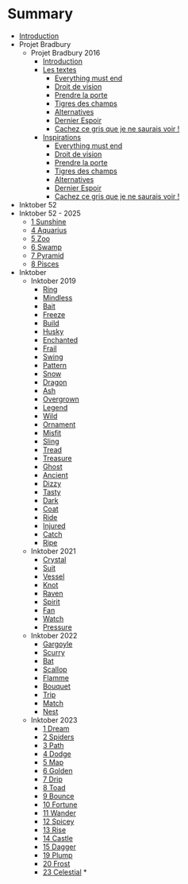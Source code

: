 # Summary

* [Introduction][1]
* Projet Bradbury
  * Projet Bradbury 2016
	* [Introduction][2]
	* [Les textes][3]
	   *  [Everything must end][4]
	   *  [Droit de vision][5]
	   *  [Prendre la porte][6]
	   *  [Tigres des champs][7]
	   *  [Alternatives][8]
	   *  [Dernier Espoir][9]
	   *  [Cachez ce gris que je ne saurais voir !][10]
	* [Inspirations][11]
	   *  [Everything must end][12]
	   *  [Droit de vision][13]
	   *  [Prendre la porte][14]
	   *  [Tigres des champs][15]
	   *  [Alternatives][16]
	   *  [Dernier Espoir][17]
	   *  [Cachez ce gris que je ne saurais voir !][18]
* Inktober 52
* Inktober 52 - 2025
	* [1 Sunshine][19]
	* [4 Aquarius][20]
	* [5 Zoo][21]
	* [6 Swamp][22]
	* [7 Pyramid][23]
	* [8 Pisces][24]
* Inktober
  * Inktober 2019
	* [Ring][25]
	* [Mindless][26]
	* [Bait][27]
	* [Freeze][28]
	* [Build][29]
	* [Husky][30]
	* [Enchanted][31]
	* [Frail][32]
	* [Swing][33]
	* [Pattern][34]
	* [Snow][35]
	* [Dragon][36]
	* [Ash][37]
	* [Overgrown][38]
	* [Legend][39]
	* [Wild][40]
	* [Ornament][41]
	* [Misfit][42]
	* [Sling][43]
	* [Tread][44]
	* [Treasure][45]
	* [Ghost][46]
	* [Ancient][47]
	* [Dizzy][48]
	* [Tasty][49]
	* [Dark][50]
	* [Coat][51]
	* [Ride][52]
	* [Injured][53]
	* [Catch][54]
	* [Ripe][55]
  * Inktober 2021
	* [Crystal][56]
	* [Suit][57]
	* [Vessel][58]
	* [Knot][59]
	* [Raven][60]
	* [Spirit][61]
	* [Fan][62]
	* [Watch][63]
	* [Pressure][64]
  * Inktober 2022
	* [Gargoyle][65]
	* [Scurry][66]
	* [Bat][67]
	* [Scallop][68]
	* [Flamme][69]
	* [Bouquet][70]
	* [Trip][71]
	* [Match][72]
	* [Nest][73]
  * Inktober 2023
	* [1 Dream][74]
	* [2 Spiders][75]
	* [3 Path][76]
	* [4 Dodge][77]
	* [5 Map][78]
	* [6 Golden][79]
	* [7 Drip][80]
	* [8 Toad][81]
	* [9 Bounce][82]
	* [10 Fortune][83]
	* [11 Wander][84]
	* [12 Spicey][85]
	* [13 Rise][86]
	* [14 Castle][87]
	* [15 Dagger][88]
	* [19 Plump][89]
	* [20 Frost][90]
	* [23 Celestial][91]
	\* 

[1]:	README.md
[2]:	projet_bradbury/2016/README.md
[3]:	projet_bradbury/2016/textes/textes.md
[4]:	projet_bradbury/2016/textes/everything_must_end.md
[5]:	projet_bradbury/2016/textes/droit_de_vision.md
[6]:	projet_bradbury/2016/textes/prendre_la_porte.md
[7]:	projet_bradbury/2016/textes/tigres_des_champs.md
[8]:	projet_bradbury/2016/textes/alternatives.md
[9]:	projet_bradbury/2016/textes/dernier_espoir.md
[10]:	projet_bradbury/2016/textes/gris.md
[11]:	projet_bradbury/2016/explications_textes/inspirations.md
[12]:	projet_bradbury/2016/explications_textes/everything_must_end.md
[13]:	projet_bradbury/2016/explications_textes/droit_de_vision.md
[14]:	projet_bradbury/2016/explications_textes/prendre_la_porte.md
[15]:	projet_bradbury/2016/explications_textes/tigres_des_champs.md
[16]:	projet_bradbury/2016/explications_textes/alternatives.md
[17]:	projet_bradbury/2016/explications_textes/dernier_espoir.md
[18]:	projet_bradbury/2016/explications_textes/gris.md
[19]:	inktober_52/2025/Sunshine.md
[20]:	inktober_52/2025/Aquarius.md
[21]:	inktober_52/2025/Zoo.md
[22]:	inktober_52/2025/Swamp.md
[23]:	inktober_52/2025/Pyramid.md
[24]:	inktober_52/2025/Pisces.md
[25]:	inktober/2019/ring.md
[26]:	inktober/2019/mindless.md
[27]:	inktober/2019/bait.md
[28]:	inktober/2019/freeze.md
[29]:	inktober/2019/build.md
[30]:	inktober/2019/husky.md
[31]:	inktober/2019/enchanted.md
[32]:	inktober/2019/frail.md
[33]:	inktober/2019/swing.md
[34]:	inktober/2019/pattern.md
[35]:	inktober/2019/snow.md
[36]:	inktober/2019/dragon.md
[37]:	inktober/2019/ash.md
[38]:	inktober/2019/overgrown.md
[39]:	inktober/2019/legend.md
[40]:	inktober/2019/wild.md
[41]:	inktober/2019/ornament.md
[42]:	inktober/2019/misfit.md
[43]:	inktober/2019/sling.md
[44]:	inktober/2019/tread.md
[45]:	inktober/2019/treasure.md
[46]:	inktober/2019/ghost.md
[47]:	inktober/2019/ancient.md
[48]:	inktober/2019/dizzy.md
[49]:	inktober/2019/tasty.md
[50]:	inktober/2019/dark.md
[51]:	inktober/2019/coat.md
[52]:	inktober/2019/ride.md
[53]:	inktober/2019/injured.md
[54]:	inktober/2019/catch.md
[55]:	inktober/2019/ripe.md
[56]:	inktober/2021/crystal.md
[57]:	inktober/2021/suit.md
[58]:	inktober/2021/vessel.md
[59]:	inktober/2021/knot.md
[60]:	inktober/2021/raven.md
[61]:	inktober/2021/spirit.md
[62]:	inktober/2021/fan.md
[63]:	inktober/2021/watch.md
[64]:	inktober/2021/pressure.md
[65]:	inktober/2022/gargoyle.md
[66]:	inktober/2022/scurry.md
[67]:	inktober/2022/bat.md
[68]:	inktober/2022/scallop.md
[69]:	inktober/2022/flamme.md
[70]:	inktober/2022/bouquet.md
[71]:	inktober/2022/trip.md
[72]:	inktober/2022/match.md
[73]:	inktober/2022/nest.md
[74]:	inktober/2023/dream.md
[75]:	inktober/2023/spiders.md
[76]:	inktober/2023/path.md
[77]:	inktober/2023/dodge.md
[78]:	inktober/2023/map.md
[79]:	inktober/2023/golden.md
[80]:	inktober/2023/drip.md
[81]:	inktober/2023/toad.md
[82]:	inktober/2023/bounce.md
[83]:	inktober/2023/fortune.md
[84]:	inktober/2023/wander.md
[85]:	inktober/2023/spicey.md
[86]:	inktober/2023/rise.md
[87]:	inktober/2023/castle.md
[88]:	inktober/2023/dagger.md
[89]:	inktober/2023/plump.md
[90]:	inktober/2023/frost.md
[91]:	inktober/2023/celestial.md